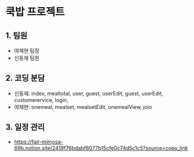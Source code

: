 # 쿡밥 프로젝트

## 1. 팀원

- 여채현 팀장
- 신동재 팀원

## 2. 코딩 분담

- 신동재: index, mealtotal, user, guest, userEdit, guest, userEdit, customerervice, login,
- 여채현: onemeal, mealset, mealsetEdit, onemealView, join

## 3. 일정 관리

- https://fair-mimosa-69b.notion.site/2419f76bdabf8077b15cfe0c74d5c1c5?source=copy_link
